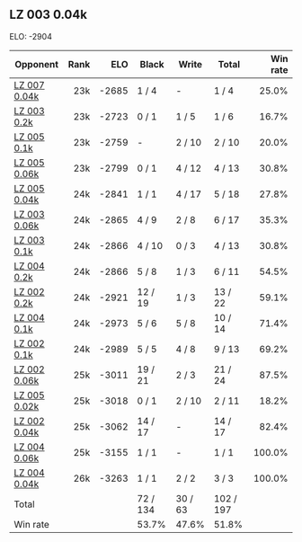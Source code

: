 ## LZ 003 0.04k ##

ELO: -2904

Opponent | Rank | ELO | Black | Write | Total | Win rate
---------|-----:|----:|-------|-------|-------|-------:
[LZ 007 0.04k](LZ%20007%200.04k.md) | 23k | -2685 | 1 / 4 | - | 1 / 4 | 25.0%
[LZ 003 0.2k](LZ%20003%200.2k.md) | 23k | -2723 | 0 / 1 | 1 / 5 | 1 / 6 | 16.7%
[LZ 005 0.1k](LZ%20005%200.1k.md) | 23k | -2759 | - | 2 / 10 | 2 / 10 | 20.0%
[LZ 005 0.06k](LZ%20005%200.06k.md) | 23k | -2799 | 0 / 1 | 4 / 12 | 4 / 13 | 30.8%
[LZ 005 0.04k](LZ%20005%200.04k.md) | 24k | -2841 | 1 / 1 | 4 / 17 | 5 / 18 | 27.8%
[LZ 003 0.06k](LZ%20003%200.06k.md) | 24k | -2865 | 4 / 9 | 2 / 8 | 6 / 17 | 35.3%
[LZ 003 0.1k](LZ%20003%200.1k.md) | 24k | -2866 | 4 / 10 | 0 / 3 | 4 / 13 | 30.8%
[LZ 004 0.2k](LZ%20004%200.2k.md) | 24k | -2866 | 5 / 8 | 1 / 3 | 6 / 11 | 54.5%
[LZ 002 0.2k](LZ%20002%200.2k.md) | 24k | -2921 | 12 / 19 | 1 / 3 | 13 / 22 | 59.1%
[LZ 004 0.1k](LZ%20004%200.1k.md) | 24k | -2973 | 5 / 6 | 5 / 8 | 10 / 14 | 71.4%
[LZ 002 0.1k](LZ%20002%200.1k.md) | 24k | -2989 | 5 / 5 | 4 / 8 | 9 / 13 | 69.2%
[LZ 002 0.06k](LZ%20002%200.06k.md) | 25k | -3011 | 19 / 21 | 2 / 3 | 21 / 24 | 87.5%
[LZ 005 0.02k](LZ%20005%200.02k.md) | 25k | -3018 | 0 / 1 | 2 / 10 | 2 / 11 | 18.2%
[LZ 002 0.04k](LZ%20002%200.04k.md) | 25k | -3062 | 14 / 17 | - | 14 / 17 | 82.4%
[LZ 004 0.06k](LZ%20004%200.06k.md) | 25k | -3155 | 1 / 1 | - | 1 / 1 | 100.0%
[LZ 004 0.04k](LZ%20004%200.04k.md) | 26k | -3263 | 1 / 1 | 2 / 2 | 3 / 3 | 100.0%
Total | | | 72 / 134 | 30 / 63 | 102 / 197 | 
Win rate| | | 53.7% | 47.6% | 51.8% | 
